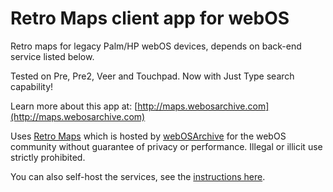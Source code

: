 # Retro Maps client app for webOS

Retro maps for legacy Palm/HP webOS devices, depends on back-end service listed below.

Tested on Pre, Pre2, Veer and Touchpad. Now with Just Type search capability!

Learn more about this app at: [http://maps.webosarchive.com](http://maps.webosarchive.com)

Uses [Retro Maps](https://github.com/codepoet80/retro-maps) which is hosted by [webOSArchive](http://www.webosarchive.com) for the webOS community without guarantee of privacy or performance. Illegal or illicit use strictly prohibited. 

You can also self-host the services, see the [instructions here](https://github.com/codepoet80/retro-maps/blob/main/README.md).
